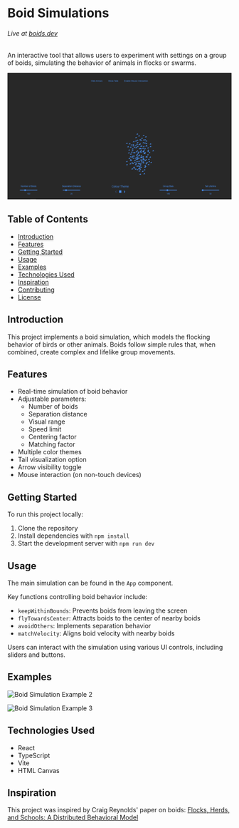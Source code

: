 # Boid Simulations

###### Live at [boids.dev](https://boids.dev)

An interactive tool that allows users to experiment with settings on a group of boids, simulating the behavior of animals in flocks or swarms.

![Boid Simulation Example 1](./public/boids.png)

## Table of Contents

- [Introduction](#introduction)
- [Features](#features)
- [Getting Started](#getting-started)
- [Usage](#usage)
- [Examples](#examples)
- [Technologies Used](#technologies-used)
- [Inspiration](#inspiration)
- [Contributing](#contributing)
- [License](#license)

## Introduction

This project implements a boid simulation, which models the flocking behavior of birds or other animals. Boids follow simple rules that, when combined, create complex and lifelike group movements.

## Features

- Real-time simulation of boid behavior
- Adjustable parameters:
  - Number of boids
  - Separation distance
  - Visual range
  - Speed limit
  - Centering factor
  - Matching factor
- Multiple color themes
- Tail visualization option
- Arrow visibility toggle
- Mouse interaction (on non-touch devices)

## Getting Started

To run this project locally:

1. Clone the repository
2. Install dependencies with `npm install`
3. Start the development server with `npm run dev`

## Usage

The main simulation can be found in the `App` component.

Key functions controlling boid behavior include:

- `keepWithinBounds`: Prevents boids from leaving the screen
- `flyTowardsCenter`: Attracts boids to the center of nearby boids
- `avoidOthers`: Implements separation behavior
- `matchVelocity`: Aligns boid velocity with nearby boids

Users can interact with the simulation using various UI controls, including sliders and buttons.

## Examples

![Boid Simulation Example 2](https://user-images.githubusercontent.com/107374410/204950770-d38d2cba-83fe-4ad3-8d05-17ba6b8ec94b.png)

![Boid Simulation Example 3](https://user-images.githubusercontent.com/107374410/204950981-00c763f4-ea1d-47c4-9592-c56ebb0399cb.png)

## Technologies Used

- React
- TypeScript
- Vite
- HTML Canvas

## Inspiration

This project was inspired by Craig Reynolds' paper on boids:
[Flocks, Herds, and Schools: A Distributed Behavioral Model](http://www.cs.toronto.edu/~dt/siggraph97-course/cwr87/)
